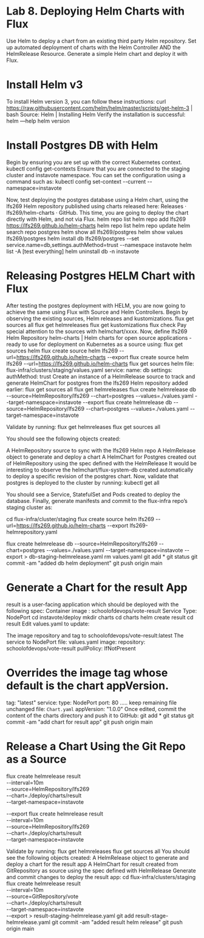 # Lab 8. Deploying Helm Charts with Flux

Use Helm to deploy a chart from an existing third party Helm repository.
Set up automated deployment of charts with the Helm Controller AND the HelmRelease
Resource.
Generate a simple Helm chart and deploy it with Flux.

# Install Helm v3

To install Helm version 3, you can follow these instructions:
curl
https://raw.githubusercontent.com/helm/helm/master/scripts/get-helm-3
| bash
Source: Helm | Installing Helm
Verify the installation is successful:
helm —help
helm version

# Install Postgres DB with Helm

Begin by ensuring you are set up with the correct Kubernetes context.
kubectl config get-contexts
Ensure that you are connected to the staging cluster and instavote namespace. You can
set the configuration using a command such as:
kubectl config set-context --current --namespace=instavote

Now, test deploying the postgres database using a Helm chart, using the lfs269 Helm
repository published using charts released here: Releases · lfs269/helm-charts · GitHub. This
time, you are going to deploy the chart directly with Helm, and not via Flux.
helm repo list
helm repo add lfs269 https://lfs269.github.io/helm-charts
helm repo list
helm repo update
helm search repo postgres
helm show all lfs269/postgres
helm show values lfs269/postgres
helm install db lfs269/postgres --set
service.name=db,settings.authMethod=trust --namespace instavote
helm list -A
[test everything]
helm uninstall db -n instavote


# Releasing Postgres HELM Chart with Flux

After testing the postgres deployment with HELM, you are now going to achieve the same using
Flux with Source and Helm Controllers.
Begin by observing the existing sources, Helm releases and kustomizations.
flux get sources all
flux get helmreleases
flux get kustomizations
flux check
Pay special attention to the sources with helmchart/xxxx.
Now, define lfs269 Helm Repository helm-charts | Helm charts for open source applications -
ready to use for deployment on Kubernetes as a source using:
flux get sources helm
flux create source helm lfs269
--url=https://lfs269.github.io/helm-charts --export
flux create source helm lfs269
--url=https://lfs269.github.io/helm-charts
flux get sources helm
file: flux-infra/clusters/staging/values.yaml
service:
name: db
settings:
authMethod: trust
Create an instance of a HelmRelease source to track and generate HelmChart for postgres
from the lfs269 Helm repository added earlier:
flux get sources all
flux get helmreleases
flux create helmrelease db --source=HelmRepository/lfs269
--chart=postgres --values=./values.yaml --target-namespace=instavote
--export
flux create helmrelease db --source=HelmRepository/lfs269
--chart=postgres --values=./values.yaml --target-namespace=instavote

Validate by running:
flux get helmreleases
flux get sources all

You should see the following objects created:

A HelmRepository source to sync with the lfs269 Helm repo
A HelmRelease object to generate and deploy a chart
A HelmChart for Postgres created out of HelmRepository using the spec
defined with the HelmRelease
It would be interesting to observe the helmchart/flux-system-db created automatically to
deploy a specific revision of the postgres chart.
Now, validate that postgres is deployed to the cluster by running:
kubectl get all

You should see a Service, StatefulSet and Pods created to deploy the database.
Finally, generate manifests and commit to the flux-infra repo’s staging cluster as:

cd flux-infra/cluster/staging
flux create source helm lfs269
--url=https://lfs269.github.io/helm-charts --export
lfs269-helmrepository.yaml
>
flux create helmrelease db --source=HelmRepository/lfs269
--chart=postgres --values=./values.yaml --target-namespace=instavote
--export > db-staging-helmrelease.yaml
rm values.yaml
git add *
git status
git commit -am "added db helm deployment"
git push origin main

# Generate a Chart for the result App

result is a user-facing application which should be deployed with the following spec:
Container image : schoolofdevops/vote-result
Service Type: NodePort
cd instavote/deploy
mkdir charts
cd charts
helm create result
cd result
Edit values.yaml to update:

The image repository and tag to schoolofdevops/vote-result:latest
The service to NodePort
file: values.yaml
image:
repository: schoolofdevops/vote-result
pullPolicy: IfNotPresent
# Overrides the image tag whose default is the chart appVersion.
tag: "latest"
service:
type: NodePort
port: 80
..... keep remaining file unchanged
file: `Chart.yaml`
appVersion: "1.0.0"
Once edited, commit the content of the charts directory and push it to GitHub:
git add *
git status
git commit -am "add chart for result app"
git push origin main

# Release a Chart Using the Git Repo as a Source

flux create helmrelease result \
--interval=10m \
--source=HelmRepository/lfs269 \
--chart=./deploy/charts/result \
--target-namespace=instavote

--export
flux create helmrelease result \
--interval=10m \
--source=HelmRepository/lfs269 \
--chart=./deploy/charts/result \
--target-namespace=instavote

Validate by running:
flux get helmreleases
flux get sources all
You should see the following objects created:
A HelmRelease object to generate and deploy a chart for the result app
A HelmChart for result created from GitRepository as source using the spec
defined with HelmRelease
Generate and commit changes to deploy the result app:
cd flux-infra/clusters/staging
flux create helmrelease result \
--interval=10m \
--source=GitRepository/vote \
--chart=./deploy/charts/result \
--target-namespace=instavote \
--export > result-staging-helmrelease.yaml
git add result-stage-helmrelease.yaml
git commit -am "added result helm release"
git push origin main